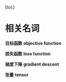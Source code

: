 [toc]

# 相关名词

**目标函数**	**objective function**

**损失函数**	**loss function**

**梯度下降**	**gradient descent**

**张量**	**tensor**

